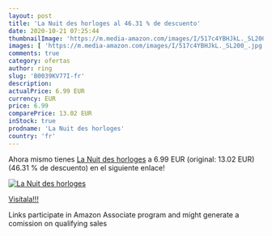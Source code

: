 ```yaml
---
layout: post
title: 'La Nuit des horloges al 46.31 % de descuento'
date: 2020-10-21 07:25:44
thumbnailImage: 'https://m.media-amazon.com/images/I/517c4YBHJkL._SL200_.jpg'
images: [ 'https://m.media-amazon.com/images/I/517c4YBHJkL._SL200_.jpg' ]
comments: true
category: ofertas
author: ring
slug: 'B0039KV77I-fr'
description:
actualPrice: 6.99 EUR
currency: EUR
price: 6.99
comparePrice: 13.02 EUR
inStock: true
prodname: 'La Nuit des horloges'
country: 'fr'
---
```


Ahora mismo tienes [La Nuit des horloges](https://www.amazon.fr/dp/B0039KV77I/?tag=tolees0d-21) a 6.99 EUR (original: 13.02 EUR) (46.31 %  de descuento) en el siguiente enlace!

[![La Nuit des horloges](https://m.media-amazon.com/images/I/517c4YBHJkL._SL200_.jpg)](https://www.amazon.fr/dp/B0039KV77I/?tag=tolees0d-21)

[Visítala!!!](https://www.amazon.fr/dp/B0039KV77I/?tag=tolees0d-21)

Links participate in Amazon Associate program and might generate a comission on qualifying sales
